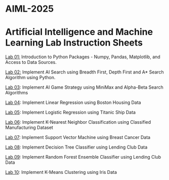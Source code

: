 # AIML-2025
# Artificial Intelligence and Machine Learning Lab Instruction Sheets
[Lab 01:](https://github.com/Tejaskumarno1/AIML_2025/blob/main/Untitled1.ipynb) Introduction to Python Packages - Numpy, Pandas, Matplotlib, and Access to Data Sources.

[Lab 02:](https://github.com/Tejaskumarno1/AIML_2025/blob/main/Untitled2.ipynb) Implement AI Search using Breadth First, Depth First and A* Search Algorithm using Python.

[Lab 03](): Implement AI Game Strategy using MiniMax and Alpha-Beta Search Algorithms

[Lab 04](https://github.com/Tejaskumarno1/AIML-2025/blob/main/lab_4.ipynb): Implement Linear Regression using Boston Housing Data

[Lab 05](): Implement Logistic Regression using Titanic Ship Data

[Lab 06](): Implement K-Nearest Neighbor Classification using Classified Manufacturing Dataset

[Lab 07](): Implement Support Vector Machine using Breast Cancer Data

[Lab 08](): Implement Decision Tree Classifier using Lending Club Data

[Lab 09](): Implement Random Forest Ensemble Classifier using Lending Club Data

[Lab 10](): Implement K-Means Clustering using Iris Data
